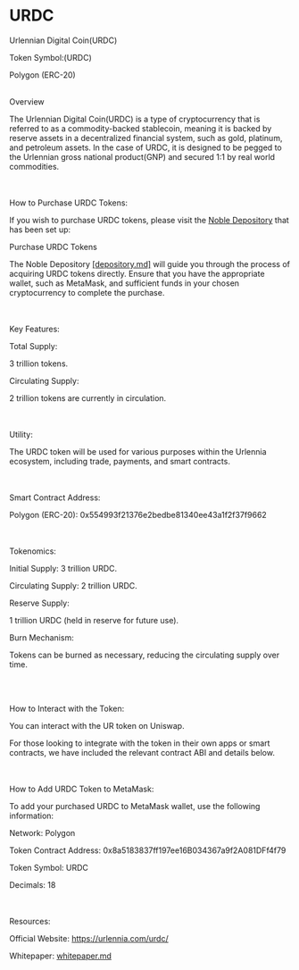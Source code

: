 # URDC
Urlennian Digital Coin(URDC)

Token Symbol:(URDC) 

Polygon (ERC-20)

<br>
Overview

The Urlennian Digital Coin(URDC) is a type of cryptocurrency that is referred to as a commodity-backed stablecoin, meaning it is backed by reserve assets in a decentralized financial system, such as gold, platinum, and petroleum assets. In the case of URDC, it is designed to be pegged to the Urlennian gross national product(GNP) and secured 1:1 by real world commodities.

<br><br>
How to Purchase URDC Tokens:

If you wish to purchase URDC tokens, please visit the <a href="https://urlennia.com/noble-depository/">Noble Depository</a> that has been set up:

Purchase URDC Tokens

The Noble Depository <a href="depository.md">[depository.md]</a> will guide you through the process of acquiring URDC tokens directly. Ensure that you have the appropriate wallet, such as MetaMask, and sufficient funds in your chosen cryptocurrency to complete the purchase.



<br><br>
Key Features:

Total Supply: 

3 trillion tokens.

Circulating Supply: 

2 trillion tokens are currently in circulation.

<br><br>
Utility: 

The URDC token will be used for various purposes within the Urlennia ecosystem, including trade, payments, and smart contracts.

<br><br>
Smart Contract Address:

Polygon (ERC-20): 0x554993f21376e2bedbe81340ee43a1f2f37f9662

<br><br>
Tokenomics:

Initial Supply: 
3 trillion URDC.

Circulating Supply: 
2 trillion URDC.

Reserve Supply: 

1 trillion URDC (held in reserve for future use).


Burn Mechanism: 

Tokens can be burned as necessary, reducing the circulating supply over time.

<br><br>

How to Interact with the Token:

You can interact with the UR token on Uniswap.


For those looking to integrate with the token in their own apps or smart contracts, we have included the relevant contract ABI and details below.

<br><br>
How to Add URDC Token to MetaMask:


To add your purchased URDC to MetaMask wallet, use the following information:

Network: Polygon

Token Contract Address: 0x8a5183837ff197ee16B034367a9f2A081DFf4f79

Token Symbol: URDC

Decimals: 18

<br><br>
Resources:

Official Website:  https://urlennia.com/urdc/

Whitepaper:  <a href="https://github.com/urlennia/URDC/blob/main/whitepaper.md">whitepaper.md</a>
